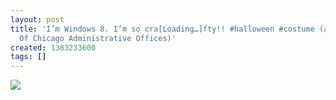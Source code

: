 ```yaml
---
layout: post
title: 'I’m Windows 8. I’m so cra[Loading…]fty!! #halloween #costume (at Art Institute
  Of Chicago Administrative Offices)'
created: 1383233600
tags: []
---
```

![](http://25.media.tumblr.com/39816d0d8bf9197b6021e465eb999a09/tumblr_mvjhvkIlvP1rsr8w3o1_500.jpg)


